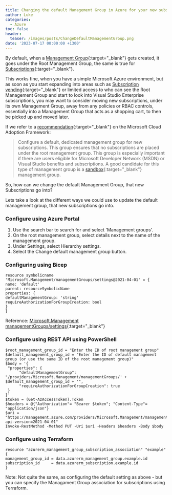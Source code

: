 ```yaml
---
title: Changing the default Management Group in Azure for your new subscriptions
author: Luke
categories:
  - Azure
toc: false
header:
  teaser: /images/posts/ChangeDefaultManagementGroup.png
date: '2023-07-17 00:00:00 +1300'
---
```


By default, when a [Management Group](https://learn.microsoft.com/azure/governance/management-groups/overview?WT.mc_id=AZ-MVP-5004796){:target="_blank"} gets created, it goes under the Root Management Group, the same is true for [Subscriptions](https://learn.microsoft.com/azure/cloud-adoption-framework/ready/azure-best-practices/organize-subscriptions?WT.mc_id=AZ-MVP-5004796){:target="_blank"}.

This works fine, when you have a simple Microsoft Azure environment, but as soon as you start expanding into areas such as [Subscription vending](https://learn.microsoft.com/azure/architecture/landing-zones/subscription-vending?WT.mc_id=AZ-MVP-5004796){:target="_blank"} or limited access to who can see the Root Management Group and start to look into Visual Studio Enterprise subscriptions, you may want to consider moving new subscriptions, under its own Management Group, away from any policies or RBAC controls, essentially into a Management Group that acts as a shopping cart, to then be picked up and moved later.

If we refer to a [recommendation](https://learn.microsoft.com/azure/cloud-adoption-framework/ready/landing-zone/design-area/resource-org-management-groups?WT.mc_id=AZ-MVP-5004796#management-group-recommendations){:target="_blank"} on the Microsoft Cloud Adoption Framework:

> Configure a default, dedicated management group for new subscriptions. This group ensures that no subscriptions are placed under the root management group. This group is especially important if there are users eligible for Microsoft Developer Network (MSDN) or Visual Studio benefits and subscriptions. A good candidate for this type of management group is a [sandbox](https://learn.microsoft.com/azure/cloud-adoption-framework/ready/considerations/sandbox-environments?WT.mc_id=AZ-MVP-5004796){:target="_blank"} management group.

So, how can we change the default Management Group, that new Subscriptions go into?

Lets take a look at the different ways we could use to update the default management group, that new subscriptions go into.

### Configure using Azure Portal

1. Use the search bar to search for and select 'Management groups'.
1. On the root management group, select details next to the name of the management group.
1. Under Settings, select Hierarchy settings.
1. Select the Change default management group button.

### Configuring using Bicep

    resource symbolicname 'Microsoft.Management/managementGroups/settings@2021-04-01' = {
    name: 'default'
    parent: resourceSymbolicName
    properties: {
    defaultManagementGroup: 'string'
    requireAuthorizationForGroupCreation: bool
    }
    }

Reference: [Microsoft.Management managementGroups/settings](https://learn.microsoft.com/en-us/azure/templates/microsoft.management/managementgroups/settings?pivots=deployment-language-bicep&WT.mc_id=AZ-MVP-5004796){:target="_blank"}

### Configure using REST API using PowerShell

    $root_management_group_id = "Enter the ID of root management group"
    $default_management_group_id = "Enter the ID of default management group (or use the same ID of the root management group)"
    $body = '{
     "properties": {
          "defaultManagementGroup": "/providers/Microsoft.Management/managementGroups/' + $default_management_group_id + '",
          "requireAuthorizationForGroupCreation": true
     }
    }'
    $token = (Get-AzAccessToken).Token
    $headers = @{"Authorization"= "Bearer $token"; "Content-Type"= "application/json"}
    $uri = "https://management.azure.com/providers/Microsoft.Management/managementGroups/$root_management_group_id/settings/default?api-version=2021-04-01"
    Invoke-RestMethod -Method PUT -Uri $uri -Headers $headers -Body $body

### Configure using Terraform

    resource "azurerm_management_group_subscription_association" "example" {
    management_group_id = data.azurerm_management_group.example.id
    subscription_id     = data.azurerm_subscription.example.id
    }

Note: Not quite the same, as configuring the default setting as above - but you can specify the Managament Group association for subscriptions using Terraform.